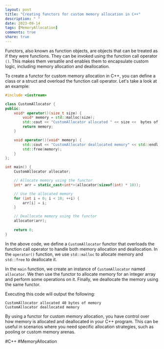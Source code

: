 ```yaml
---
layout: post
title: "Creating functors for custom memory allocation in C++"
description: " "
date: 2023-09-14
tags: [MemoryAllocation]
comments: true
share: true
---
```


Functors, also known as function objects, are objects that can be treated as if they were functions. They can be invoked using the function call operator `()`. This makes them versatile and enables them to encapsulate custom logic, including memory allocation and deallocation.

To create a functor for custom memory allocation in C++, you can define a class or a struct and overload the function call operator. Let's take a look at an example:

```cpp
#include <iostream>

class CustomAllocator {
public:
    void* operator()(size_t size) {
        void* memory = std::malloc(size);
        std::cout << "CustomAllocator allocated " << size <<  bytes of memory" << std::endl;
        return memory;
    }

    void operator()(void* memory) {
        std::cout << "CustomAllocator deallocated memory" << std::endl;
        std::free(memory);
    }
};

int main() {
    CustomAllocator allocator;

    // Allocate memory using the functor
    int* arr = static_cast<int*>(allocator(sizeof(int) * 10));

    // Use the allocated memory
    for (int i = 0; i < 10; ++i) {
        arr[i] = i;
    }

    // Deallocate memory using the functor
    allocator(arr);
    
    return 0;
}
```

In the above code, we define a `CustomAllocator` functor that overloads the function call operator to handle both memory allocation and deallocation. In the `operator()` function, we use `std::malloc` to allocate memory and `std::free` to deallocate it.

In the `main` function, we create an instance of `CustomAllocator` named `allocator`. We then use the functor to allocate memory for an integer array and perform some operations on it. Finally, we deallocate the memory using the same functor.

Executing this code will output the following:

```
CustomAllocator allocated 40 bytes of memory
CustomAllocator deallocated memory
```

By using a functor for custom memory allocation, you have control over how memory is allocated and deallocated in your C++ program. This can be useful in scenarios where you need specific allocation strategies, such as pooling or custom memory arenas.

#C++ #MemoryAllocation